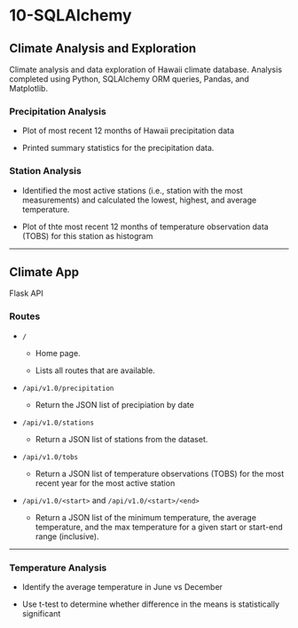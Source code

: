 # 10-SQLAlchemy


## Climate Analysis and Exploration

Climate analysis and data exploration of Hawaii climate database. Analysis completed using Python, SQLAlchemy ORM queries, Pandas, and Matplotlib.

### Precipitation Analysis

* Plot of most recent 12 months of Hawaii precipitation data

* Printed summary statistics for the precipitation data.

### Station Analysis

* Identified the most active stations (i.e., station with the most measurements) and calculated the lowest, highest, and average temperature.

* Plot of thte most recent 12 months of temperature observation data (TOBS) for this station as histogram

- - -

## Climate App

Flask API

### Routes

* `/`

  * Home page.

  * Lists all routes that are available.

* `/api/v1.0/precipitation`

  * Return the JSON list of precipiation by date

* `/api/v1.0/stations`

  * Return a JSON list of stations from the dataset.

* `/api/v1.0/tobs`

  * Return a JSON list of temperature observations (TOBS) for the most recent year for the most active station

* `/api/v1.0/<start>` and `/api/v1.0/<start>/<end>`

  * Return a JSON list of the minimum temperature, the average temperature, and the max temperature for a given start or start-end range (inclusive).


- - -

### Temperature Analysis 

* Identify the average temperature in June vs December

* Use t-test to determine whether difference in the means is statistically significant
